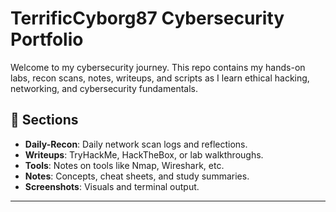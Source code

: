 # TerrificCyborg87 Cybersecurity Portfolio

Welcome to my cybersecurity journey. This repo contains my hands-on labs, recon scans, notes, writeups, and scripts as I learn ethical hacking, networking, and cybersecurity fundamentals.

## 🔧 Sections

- **Daily-Recon**: Daily network scan logs and reflections.
- **Writeups**: TryHackMe, HackTheBox, or lab walkthroughs.
- **Tools**: Notes on tools like Nmap, Wireshark, etc.
- **Notes**: Concepts, cheat sheets, and study summaries.
- **Screenshots**: Visuals and terminal output.

---


